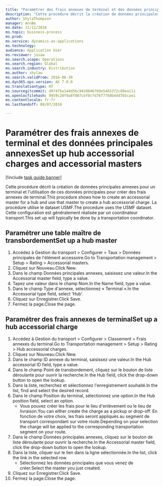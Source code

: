 ```yaml
--- 
title: "Paramétrer des frais annexes de terminal et des données principales annexes"
description: "Cette procédure décrit la création de données principales annexes pour un terminal et l'utilisation de ces données principales pour créer des frais annexes de terminal."
author: ShylaThompson
manager: AnnBe
ms.date: 11/11/2016
ms.topic: business-process
ms.prod: 
ms.service: dynamics-ax-applications
ms.technology: 
audience: Application User
ms.reviewer: josaw
ms.search.scope: Operations
ms.search.region: Global
ms.search.industry: Distribution
ms.author: shylaw
ms.search.validFrom: 2016-06-30
ms.dyn365.ops.version: AX 7.0.0
ms.translationtype: HT
ms.sourcegitcommit: d9747ba144d56c9410846769e5465372c89ea111
ms.openlocfilehash: 9959c20f9a8fd07cbf0cfd76f7760b44d7b5cae1
ms.contentlocale: fr-fr
ms.lasthandoff: 08/07/2018

---
```

# <a name="set-up-hub-accessorial-charges-and-accessorial-masters"></a><span data-ttu-id="137b8-103">Paramétrer des frais annexes de terminal et des données principales annexes</span><span class="sxs-lookup"><span data-stu-id="137b8-103">Set up hub accessorial charges and accessorial masters</span></span>

[!include [task guide banner](../../includes/task-guide-banner.md)]

<span data-ttu-id="137b8-104">Cette procédure décrit la création de données principales annexes pour un terminal et l'utilisation de ces données principales pour créer des frais annexes de terminal.</span><span class="sxs-lookup"><span data-stu-id="137b8-104">This procedure shows how to create an accessorial master for a hub and use that master to create a hub accessorial charge.</span></span> <span data-ttu-id="137b8-105">La procédure utilise le dataset USMF.</span><span class="sxs-lookup"><span data-stu-id="137b8-105">The procedure uses the USMF dataset.</span></span> <span data-ttu-id="137b8-106">Cette configuration est généralement réalisée par un coordinateur transport.</span><span class="sxs-lookup"><span data-stu-id="137b8-106">This set up will typically be done by a transportation coordinator.</span></span>


## <a name="set-up-a-hub-master"></a><span data-ttu-id="137b8-107">Paramétrer une table maître de transbordement</span><span class="sxs-lookup"><span data-stu-id="137b8-107">Set up a hub master</span></span>
1. <span data-ttu-id="137b8-108">Accédez à Gestion du transport > Configurer > Taux > Données principales de l'élément accessoire.</span><span class="sxs-lookup"><span data-stu-id="137b8-108">Go to Transportation management > Setup > Rating > Accessorial masters.</span></span>
2. <span data-ttu-id="137b8-109">Cliquez sur Nouveau.</span><span class="sxs-lookup"><span data-stu-id="137b8-109">Click New.</span></span>
3. <span data-ttu-id="137b8-110">Dans le champ Données principales annexes, saisissez une valeur.</span><span class="sxs-lookup"><span data-stu-id="137b8-110">In the Accessorial master field, type a value.</span></span>
4. <span data-ttu-id="137b8-111">Tapez une valeur dans le champ Nom.</span><span class="sxs-lookup"><span data-stu-id="137b8-111">In the Name field, type a value.</span></span>
5. <span data-ttu-id="137b8-112">Dans le champ Type d'annexe, sélectionnez « Terminal ».</span><span class="sxs-lookup"><span data-stu-id="137b8-112">In the Accessorial type field, select 'Hub'.</span></span>
6. <span data-ttu-id="137b8-113">Cliquez sur Enregistrer.</span><span class="sxs-lookup"><span data-stu-id="137b8-113">Click Save.</span></span>
7. <span data-ttu-id="137b8-114">Fermez la page.</span><span class="sxs-lookup"><span data-stu-id="137b8-114">Close the page.</span></span>

## <a name="set-up-a-hub-accessorial-charge"></a><span data-ttu-id="137b8-115">Paramétrer des frais annexes de terminal</span><span class="sxs-lookup"><span data-stu-id="137b8-115">Set up a hub accessorial charge</span></span>
1. <span data-ttu-id="137b8-116">Accédez à Gestion du transport > Configurer > Classement > Frais annexes du terminal.</span><span class="sxs-lookup"><span data-stu-id="137b8-116">Go to Transportation management > Setup > Rating > Hub accessorial charges.</span></span>
2. <span data-ttu-id="137b8-117">Cliquez sur Nouveau.</span><span class="sxs-lookup"><span data-stu-id="137b8-117">Click New.</span></span>
3. <span data-ttu-id="137b8-118">Dans le champ ID annexe du terminal, saisissez une valeur.</span><span class="sxs-lookup"><span data-stu-id="137b8-118">In the Hub accessorial ID field, type a value.</span></span>
4. <span data-ttu-id="137b8-119">Dans le champ Point de transbordement, cliquez sur le bouton de liste déroulante pour ouvrir la recherche.</span><span class="sxs-lookup"><span data-stu-id="137b8-119">In the Hub field, click the drop-down button to open the lookup.</span></span>
5. <span data-ttu-id="137b8-120">Dans la liste, recherchez et sélectionnez l'enregistrement souhaité.</span><span class="sxs-lookup"><span data-stu-id="137b8-120">In the list, find and select the desired record.</span></span>
6. <span data-ttu-id="137b8-121">Dans le champ Position du terminal, sélectionnez une option.</span><span class="sxs-lookup"><span data-stu-id="137b8-121">In the Hub position field, select an option.</span></span>
    * <span data-ttu-id="137b8-122">Vous pouvez créer les frais pour le lieu d'enlèvement ou le lieu de livraison.</span><span class="sxs-lookup"><span data-stu-id="137b8-122">You can either create the charge as a pickup or drop-off.</span></span> <span data-ttu-id="137b8-123">En fonction de votre choix, les frais seront appliqués au segment de transport correspondant sur votre route.</span><span class="sxs-lookup"><span data-stu-id="137b8-123">Depending on your selection the charge will be applied to the corresponding transportation segment on your route.</span></span>  
7. <span data-ttu-id="137b8-124">Dans le champ Données principales annexes, cliquez sur le bouton de liste déroulante pour ouvrir la recherche.</span><span class="sxs-lookup"><span data-stu-id="137b8-124">In the Accessorial master field, click the drop-down button to open the lookup.</span></span>
8. <span data-ttu-id="137b8-125">Dans la liste, cliquer sur le lien dans la ligne sélectionnée.</span><span class="sxs-lookup"><span data-stu-id="137b8-125">In the list, click the link in the selected row.</span></span>
    * <span data-ttu-id="137b8-126">Sélectionnez les données principales que vous venez de créer.</span><span class="sxs-lookup"><span data-stu-id="137b8-126">Select the master you just created.</span></span>  
9. <span data-ttu-id="137b8-127">Cliquez sur Enregistrer.</span><span class="sxs-lookup"><span data-stu-id="137b8-127">Click Save.</span></span>
10. <span data-ttu-id="137b8-128">Fermez la page.</span><span class="sxs-lookup"><span data-stu-id="137b8-128">Close the page.</span></span>


